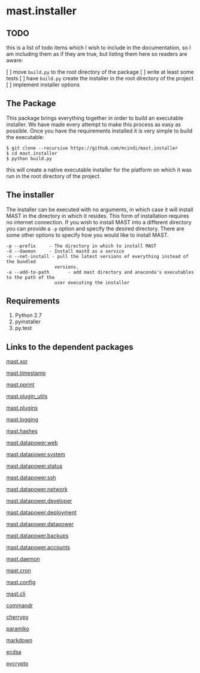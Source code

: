 # mast.installer

## TODO

this is a list of todo items which I wish to include in the documentation,
so I am including them as if they are true, but listing them here so
readers are aware:

[ ] move `build.py` to the root directory of the package
[ ] write at least some tests
[ ] have `build.py` create the installer in the root directory of the project
[ ] implement installer options

## The Package

This package brings everything together in order to build an executable
installer. We have made every attempt to make this process as easy as
possible. Once you have the requirements installed it is very simple
to build the executable:

```
$ git clone --recursive https://github.com/mcindi/mast.installer
$ cd mast.installer
$ python build.py
```

this will create a native executable installer for the platform on which it
was run in the root directory of the project.

## The installer

The installer can be executed with no arguments, in which case it will install
MAST in the directory in which it resides. This form of installation requires
no internet connection. If you wish to install MAST into a different directory
you can provide a `-p` option and specify the desired directory. There are
some other options to specify how you would like to install MAST.

```
-p --prefix     - The directory in which to install MAST
-d --daemon     - Install mastd as a service
-n --net-install - pull the latest versions of everything instead of the bundled
                  versions.
-a --add-to-path       - add mast directory and anaconda's executables to the path of the
                  user executing the installer
```

## Requirements

1. Python 2.7
2. pyinstaller
3. py.test

## Links to the dependent packages

[mast.xor](https://github.com/mcindi/mast.xor)

[mast.timestamp](https://github.com/mcindi/mast.timestamp)

[mast.pprint](https://github.com/mcindi/mast.pprint)

[mast.plugin_utils](https://github.com/mcindi/mast.plugin_utils)

[mast.plugins](https://github.com/mcindi/mast.plugins)

[mast.logging](https://github.com/mcindi/mast.logging)

[mast.hashes](https://github.com/mcindi/mast.hashes)

[mast.datapower.web](https://github.com/mcindi/mast.datapower.web)

[mast.datapower.system](https://github.com/mcindi/mast.datapower.system)

[mast.datapower.status](https://github.com/mcindi/mast.datapower.status)

[mast.datapower.ssh](https://github.com/mcindi/mast.datapower.ssh)

[mast.datapower.network](https://github.com/mcindi/mast.datapower.network)

[mast.datapower.developer](https://github.com/mcindi/mast.datapower.developer)

[mast.datapower.deployment](https://github.com/mcindi/mast.datapower.deployment)

[mast.datapower.datapower](https://github.com/mcindi/mast.datapower.datapower)

[mast.datapower.backups](https://github.com/mcindi/mast.datapower.backups)

[mast.datapower.accounts](https://github.com/mcindi/mast.datapower.accounts)

[mast.daemon](https://github.com/mcindi/mast.daemon)

[mast.cron](https://github.com/mcindi/mast.cron)

[mast.config](https://github.com/mcindi/mast.config)

[mast.cli](https://github.com/mcindi/mast.cli)

[commandr](https://github.com/tellapart/commandr)

[cherrypy](https://github.com/cherrypy/cherrypy)

[paramiko](https://github.com/paramiko/paramiko)

[markdown](https://github.com/waylan/Python-Markdown)

[ecdsa](https://github.com/warner/python-ecdsa)

[pycrypto](https://github.com/dlitz/pycrypto)

